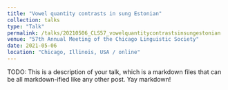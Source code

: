 ```yaml
---
title: "Vowel quantity contrasts in sung Estonian"
collection: talks
type: "Talk"
permalink: /talks/20210506_CLS57_vowelquantitycontrastsinsungestonian
venue: "57th Annual Meeting of the Chicago Linguistic Society"
date: 2021-05-06
location: "Chicago, Illinois, USA / online"
---
```


TODO: This is a description of your talk, which is a markdown files that can be all markdown-ified like any other post. Yay markdown!
